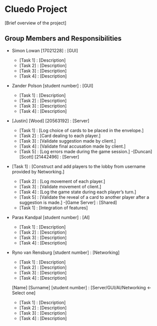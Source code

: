 # Cluedo Project


[Brief overview of the project]

## Group Members and Responsibilities

- Simon Lowan [17021228] : [GUI]
    - [Task 1] : [Description]
    - [Task 2] : [Description]
    - [Task 3] : [Description]
    - [Task 4] : [Description]
- Zander Polson [student number] : [GUI]
    - [Task 1] : [Description]
    - [Task 2] : [Description]
    - [Task 3] : [Description]
    - [Task 4] : [Description]
- [Justin] [Wood] [20563192] : [Server]
    - [Task 1] : [Log choice of cards to be placed in the envelope.]
    - [Task 2] : [Card dealing to each player.]
    - [Task 3] : [Validate suggestion made by client.]
    - [Task 4] : [Validate final accusation made by client.]
    - [Task 5] : [Log errors made during the game session.]
 -[Duncan] [Scott] [21442496] : [Server]
- [Task 1] : [Construct and add players to the lobby from username
                provided by Networking.]
    - [Task 2] : [Log movement of each player.]
    - [Task 3] : [Validate movement of client.]
    - [Task 4] : [Log the game state during each player’s turn.]
    - [Task 5] : [Validate the reveal of a card to another player after a
                suggestion is made.]
-[Game Server] : [Shared]
    - [Task 1] : [Integration of features]
- Paras Kandpal [student number] : [AI]
    - [Task 1] : [Description]
    - [Task 2] : [Description]
    - [Task 3] : [Description]
    - [Task 4] : [Description]
- Ryno van Rensburg [student number] : [Networking]
    - [Task 1] : [Description]
    - [Task 2] : [Description]
    - [Task 3] : [Description]
    - [Task 4] : [Description]
   
  [Name] [Surname] [student number] : [Server/GUI/AI/Networking <- Select one]
    - [Task 1] : [Description]
    - [Task 2] : [Description]
    - [Task 3] : [Description]
    - [Task 4] : [Description]
